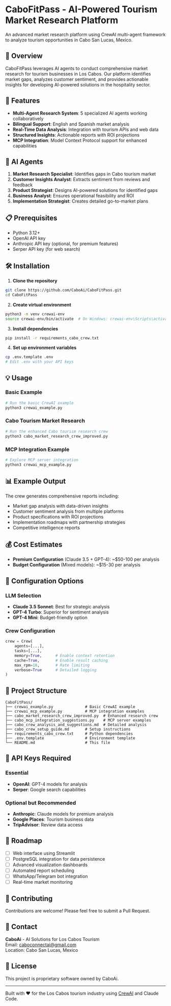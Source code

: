 # CaboFitPass - AI-Powered Tourism Market Research Platform

An advanced market research platform using CrewAI multi-agent framework to analyze tourism opportunities in Cabo San Lucas, Mexico.

## 🎯 Overview

CaboFitPass leverages AI agents to conduct comprehensive market research for tourism businesses in Los Cabos. Our platform identifies market gaps, analyzes customer sentiment, and provides actionable insights for developing AI-powered solutions in the hospitality sector.

## 🚀 Features

- **Multi-Agent Research System**: 5 specialized AI agents working collaboratively
- **Bilingual Support**: English and Spanish market analysis
- **Real-Time Data Analysis**: Integration with tourism APIs and web data
- **Structured Insights**: Actionable reports with ROI projections
- **MCP Integration**: Model Context Protocol support for enhanced capabilities

## 🤖 AI Agents

1. **Market Research Specialist**: Identifies gaps in Cabo tourism market
2. **Customer Insights Analyst**: Extracts sentiment from reviews and feedback
3. **Product Strategist**: Designs AI-powered solutions for identified gaps
4. **Business Analyst**: Ensures operational feasibility and ROI
5. **Implementation Strategist**: Creates detailed go-to-market plans

## 📋 Prerequisites

- Python 3.12+
- OpenAI API key
- Anthropic API key (optional, for premium features)
- Serper API key (for web search)

## 🛠️ Installation

1. **Clone the repository**
```bash
git clone https://github.com/CaboAi/CaboFitPass.git
cd CaboFitPass
```

2. **Create virtual environment**
```bash
python3 -m venv crewai-env
source crewai-env/bin/activate  # On Windows: crewai-env\Scripts\activate
```

3. **Install dependencies**
```bash
pip install -r requirements_cabo_crew.txt
```

4. **Set up environment variables**
```bash
cp .env.template .env
# Edit .env with your API keys
```

## 💡 Usage

### Basic Example
```python
# Run the basic CrewAI example
python3 crewai_example.py
```

### Cabo Tourism Market Research
```python
# Run the enhanced Cabo tourism research crew
python3 cabo_market_research_crew_improved.py
```

### MCP Integration Example
```python
# Explore MCP server integration
python3 crewai_mcp_example.py
```

## 📊 Example Output

The crew generates comprehensive reports including:
- Market gap analysis with data-driven insights
- Customer sentiment analysis from multiple platforms
- Product specifications with ROI projections
- Implementation roadmaps with partnership strategies
- Competitive intelligence reports

## 💰 Cost Estimates

- **Premium Configuration** (Claude 3.5 + GPT-4): ~$50-100 per analysis
- **Budget Configuration** (Mixed models): ~$15-30 per analysis

## 🔧 Configuration Options

### LLM Selection
- **Claude 3.5 Sonnet**: Best for strategic analysis
- **GPT-4 Turbo**: Superior for sentiment analysis
- **GPT-4 Mini**: Budget-friendly option

### Crew Configuration
```python
crew = Crew(
    agents=[...],
    tasks=[...],
    memory=True,      # Enable context retention
    cache=True,       # Enable result caching
    max_rpm=10,       # Rate limiting
    verbose=True      # Detailed logging
)
```

## 📁 Project Structure

```
CaboFitPass/
├── crewai_example.py              # Basic CrewAI example
├── crewai_mcp_example.py          # MCP integration examples
├── cabo_market_research_crew_improved.py  # Enhanced research crew
├── cabo_mcp_integration_suggestions.py    # MCP server examples
├── cabo_crew_analysis_and_suggestions.md  # Detailed analysis
├── cabo_crew_setup_guide.md       # Setup instructions
├── requirements_cabo_crew.txt     # Python dependencies
├── .env.template                  # Environment template
└── README.md                      # This file
```

## 🔑 API Keys Required

### Essential
- **OpenAI**: GPT-4 models for analysis
- **Serper**: Google search capabilities

### Optional but Recommended
- **Anthropic**: Claude models for premium analysis
- **Google Places**: Tourism business data
- **TripAdvisor**: Review data access

## 🚧 Roadmap

- [ ] Web interface using Streamlit
- [ ] PostgreSQL integration for data persistence
- [ ] Advanced visualization dashboards
- [ ] Automated report scheduling
- [ ] WhatsApp/Telegram bot integration
- [ ] Real-time market monitoring

## 🤝 Contributing

Contributions are welcome! Please feel free to submit a Pull Request.

## 📧 Contact

**CaboAi** - AI Solutions for Los Cabos Tourism  
Email: caboconnectai@gmail.com  
Location: Cabo San Lucas, Mexico

## 📄 License

This project is proprietary software owned by CaboAi.

---

Built with ❤️ for the Los Cabos tourism industry using [CrewAI](https://www.crewai.com/) and Claude Code.